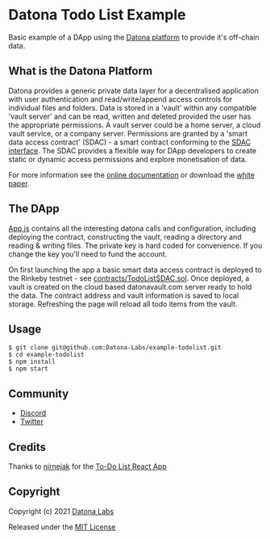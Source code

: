 # Datona Todo List Example

Basic example of a DApp using the [Datona platform](https://github.com/Datona-Labs/datona-lib) to provide it's off-chain data.

## What is the Datona Platform

Datona provides a generic private data layer for a decentralised application with user authentication and read/write/append access controls for individual files and folders.  Data is stored in a 'vault' within any compatible 'vault server' and can be read, written and deleted provided the user has the appropriate permissions.  A vault server could be a home server, a cloud vault service, or a company server.  Permissions are granted by a 'smart data access contract' (SDAC) - a smart contract conforming to the [SDAC interface](https://datona-lib.readthedocs.io/en/latest/types.html#sdacinterface).  The SDAC provides a flexible way for DApp developers to create static or dynamic access permissions and explore monetisation of data.    

For more information see the [online documentation](https://datona-lib.readthedocs.io/en/latest) or download the [white paper](https://datonalabs.org/documents/WhitePaper.pdf).

## The DApp

[App.js](src/App.js) contains all the interesting datona calls and configuration, including deploying the contract, constructing the vault, reading a directory and reading & writing files.  The private key is hard coded for convenience.  If you change the key you'll need to fund the account.

On first launching the app a basic smart data access contract is deployed to the Rinkeby testnet - see [contracts/TodoListSDAC.sol](contracts/TodoListSDAC.sol).  Once deployed, a vault is created on the cloud based datonavault.com server ready to hold the data.  The contract address and vault information is saved to local storage.  Refreshing the page will reload all todo items from the vault.

## Usage

```
$ git clone git@github.com:Datona-Labs/example-todolist.git
$ cd example-todolist
$ npm install
$ npm start
```

## Community

- [Discord](https://discord.gg/sSnvK5C)
- [Twitter](https://twitter.com/DatonaLabs)

## Credits

Thanks to [nirnejak](https://github.com/nirnejak) for the [To-Do List React App](https://github.com/JitendraNirnejak/todolist.git)

## Copyright

Copyright (c) 2021 [Datona Labs](https://datonalabs.org)

Released under the [MIT License](LICENSE)